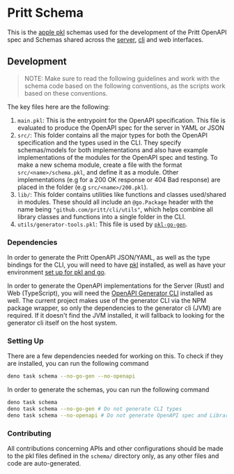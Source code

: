 <!-- TODO: Update these docs -->

# Pritt Schema

This is the [apple pkl](https://pkl-lang.org/) schemas used for the development
of the Pritt OpenAPI spec and Schemas shared across the [server](./server),
[cli](./cli) and web interfaces.

## Development

> NOTE: Make sure to read the following guidelines and work with the schema code
> based on the following conventions, as the scripts work based on these
> conventions.

The key files here are the following:

1. `main.pkl`: This is the entrypoint for the OpenAPI specification. This file
   is evaluated to produce the OpenAPI spec for the server in YAML or JSON
2. `src/`: This folder contains all the major types for both the OpenAPI
   specification and the types used in the CLI. They specify schemas/models for
   both implementations and also have example implementations of the modules for
   the OpenAPI spec and testing. To make a new schema module, create a file with
   the format `src/<name>/schema.pkl`, and define it as a module. Other
   implementations (e.g for a 200 OK response or 404 Bad response) are placed in
   the folder (e.g `src/<name>/200.pkl`).
3. `lib/`: This folder contains utilities like functions and classes used/shared
   in modules. These should all include an `@go.Package` header with the name
   being `"github.com/pritt/cli/utils"`, which helps combine all library classes
   and functions into a single folder in the CLI.
4. `utils/generator-tools.pkl`: This file is used by
   [`pkl-go-gen`](https://pkl-lang.org/go/current/codegen.html).

### Dependencies

In order to generate the Pritt OpenAPI JSON/YAML, as well as the type bindings
for the CLI, you will need to have [pkl](https://pkl-lang.org/) installed, as
well as have your environment
[set up for pkl and go](https://pkl-lang.org/go/current/codegen.html).

In order to generate the OpenAPI implementations for the Server (Rust) and Web
(TypeScript), you will need the
[OpenAPI Generator CLI](https://openapi-generator.tech/) installed as well. The
current project makes use of the generator CLI via the NPM package wrapper, so
only the dependencies to the generator cli (JVM) are required. If it doesn't
find the JVM installed, it will fallback to looking for the generator cli itself
on the host system.

### Setting Up

There are a few dependencies needed for working on this. To check if they are
installed, you can run the following command

```bash
deno task schema --no-go-gen --no-openapi
```

In order to generate the schemas, you can run the following command

```bash
deno task schema
deno task schema --no-go-gen # Do not generate CLI types
deno task schema --no-openapi # Do not generate OpenAPI spec and Libraries
```

### Contributing

All contributions concerning APIs and other configurations should be made to the
pkl files defined in the `schema/` directory only, as any other files and code
are auto-generated.
